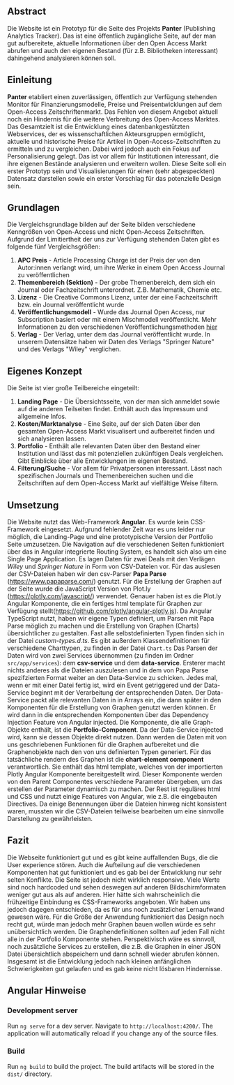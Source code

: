 ## Abstract
Die Website ist ein Prototyp für die Seite des Projekts **Panter** (Publishing Analytics Tracker). Das ist eine öffentlich zugängliche Seite, auf der man gut aufbereitete, aktuelle Informationen über den Open Access Markt abrufen und auch den eigenen Bestand (für z.B. Bibliotheken interessant) dahingehend analysieren können soll.

## Einleitung
**Panter** etabliert einen zuverlässigen, öffentlich zur Verfügung stehenden Monitor für Finanzierungsmodelle, Preise und Preisentwicklungen auf dem Open-Access Zeitschriftenmarkt. Das Fehlen von diesem Angebot aktuell noch ein Hindernis für die weitere Verbreitung des Open-Access Marktes. Das Gesamtzielt ist die Entwicklung eines datenbankgestützten Webservices, der es wissenschaftlichen Akteursgruppen ermöglicht, aktuelle und historische Preise für Artikel in Open-Access-Zeitschriften zu ermitteln und zu vergleichen. Dabei wird jedoch auch ein Fokus auf Personalisierung gelegt. Das ist vor allem für Institutionen interessant, die ihre eigenen Bestände analysieren und erweitern wollen. Diese Seite soll ein erster Prototyp sein und Visualisierungen für einen (sehr abgespeckten) Datensatz darstellen sowie ein erster Vorschlag für das potenzielle Design sein. 

## Grundlagen
Die Vergleichsgrundlage bilden auf der Seite bilden verschiedene Kenngrößen von Open-Access und nicht Open-Access Zeitschriften. Aufgrund der Limitiertheit der uns zur Verfügung stehenden Daten gibt es folgende fünf Vergleichsgrößen:

1. **APC Preis** - Article Processing Charge ist der Preis der von den Autor:innen verlangt wird, um ihre Werke in einem Open Access Journal zu veröffentlichen
2. **Themenbereich (Sektion)** - Der grobe Themenbereich, dem sich ein Journal oder Fachzeitschrift unterordnet. Z.B. Mathematik, Chemie etc. 
3. **Lizenz** - Die Creative Commons Lizenz, unter der eine Fachzeitschrift bzw. ein Journal veröffentlicht wurde
4. **Veröffentlichungsmodell** - Wurde das Journal Open Access, nur Subscription basiert oder mit einem Mischmodell veröffentlicht. Mehr Informationen zu den verschiedenen Veröffentlichungsmethoden [hier](https://guides.library.cornell.edu/openaccess)
5. **Verlag** - Der Verlag, unter dem das Journal veröffentlicht wurde. In unserem Datensätze haben wir Daten des Verlags "Springer Nature" und des Verlags "Wiley" verglichen. 

## Eigenes Konzept
Die Seite ist vier große Teilbereiche eingeteilt: 
1. **Landing Page** - Die Übersichtsseite, von der man sich anmeldet sowie auf die anderen Teilseiten findet. Enthält auch das Impressum und allgemeine Infos.
2. **Kosten/Marktanalyse** - Eine Seite, auf der sich Daten über den gesamten Open-Access Markt visualisert und aufbereitet finden und sich analysieren lassen. 
3. **Portfolio** - Enthält alle relevanten Daten über den Bestand einer Institution und lässt das mit potenziellen zukünftigen Deals vergleichen. Gibt Einblicke über alle Entwicklungen im eigenen Bestand. 
4. **Filterung/Suche** - Vor allem für Privatpersonen interessant. Lässt nach spezifischen Journals und Themenbereichen suchen und die Zeitschriften auf dem Open-Access Markt auf vielfältige Weise filtern. 

## Umsetzung 
Die Website nutzt das Web-Framework **Angular**. Es wurde kein CSS-Framework eingesetzt. Aufgrund fehlender Zeit war es uns leider nur möglich, die Landing-Page und eine prototypische Version der Portfolio Seite umzusetzen. Die Navigation auf die verschiedenen Seiten funktioniert über das in Angular integrierte Routing System, es handelt sich also um eine Single Page Application. 
Es lagen Daten für zwei Deals mit den Verlägen *Wiley* und *Springer Nature* in Form von CSV-Dateien vor. Für das auslesen der CSV-Dateien haben wir den csv-Parser **Papa Parse** (https://www.papaparse.com/) genutzt. Für die Erstellung der Graphen auf der Seite wurde die JavaScript Version von Plot.ly (https://plotly.com/javascript/) verwendet. Genauer haben ist es die Plot.ly Angular Komponente, die ein fertiges html template für Graphen zur Verfügung stellt(https://github.com/plotly/angular-plotly.js). Da Angular TypeScript nutzt, haben wir eigene Typen definiert, um Parsen mit Papa Parse möglich zu machen und die Erstellung von Graphen (Charts) übersichtlicher zu gestalten. Fast alle selbstdefinierten Typen finden sich in der Datei *custom-types.d.ts*. Es gibt außerdem Klassendefinitionen für verschiedene Charttypen, zu finden in der Datei `Chart.ts` Das Parsen der Daten wird von zwei Services übernommen (zu finden im Ordner `src/app/services`): dem **csv-service** und dem **data-service**. Ersterer macht nichts anderes als die Dateien auszulesen und in dem von Papa Parse spezifzierten Format weiter an den Data-Service zu schicken. Jedes mal, wenn er mit einer Datei fertig ist, wird ein Event getriggered und der Data-Service beginnt mit der Verarbeitung der entsprechenden Daten. Der Data-Service packt alle relevanten Daten in in Arrays ein, die dann später in den Komponenten für die Erstellung von Graphen genutzt werden können. Er wird dann in die entsprechenden Komponenten über das Dependency Injection Feature von Angular injected. 
Die Komponente, die alle Graph-Objekte enthält, ist die **Portfolio-Component**. Da der Data-Service injected wird, kann sie dessen Objekte direkt nutzen. Dann werden die Daten mit von uns geschriebenen Funktionen für die Graphen aufbereitet und die Graphenobjekte nach den von uns definierten Typen generiert. Für das tatsächliche rendern des Graphen ist die **chart-element component** verantwortlich. Sie enthält das html template, welches von der importierten Plotly Angular Komponente bereitgestellt wird. Dieser Komponente werden von den Parent Componentes verschiedene Parameter übergeben, um das erstellen der Parameter dynamisch zu machen. Der Rest ist reguläres html und CSS und nutzt einige Features von Angular, wie z.B. die eingebauten Directives. 
Da einige Benennungen über die Dateien hinweg nicht konsistent waren, mussten wir die CSV-Dateien teilweise bearbeiten um eine sinnvolle Darstellung zu gewährleisten. 

## Fazit
Die Webseite funktioniert gut und es gibt keine auffallenden Bugs, die die User experience stören. Auch die Aufteilung auf die verschiedenen Komponenten hat gut funktioniert und es gab bei der Entwicklung nur sehr selten Konflikte. Die Seite ist jedoch nicht wirklich responsive. Viele Werte sind noch hardcoded und sehen deswegen auf anderen Bildschirmformaten weniger gut aus als auf anderen. Hier hätte sich wahrscheinlich die frühzeitige Einbindung es CSS-Frameworks angeboten. Wir haben uns jedoch dagegen entschieden, da es für uns noch zusätzlicher Lernaufwand gewesen wäre. Für die Größe der Anwendung funktioniert das Design noch recht gut, würde man jedoch mehr Graphen bauen wollen würde es sehr unübersichtlich werden. Die Graphendefinitionen sollten auf jeden Fall nicht alle in der Portfolio Komponente stehen. Perspektivisch wäre es sinnvoll, noch zusätzliche Services zu erstellen, die z.B. die Graphen in einer JSON Datei übersichtlich abspeichern und dann schnell wieder abrufen können. Insgesamt ist die Entwicklung jedoch nach kleinen anfänglichen Schwierigkeiten gut gelaufen und es gab keine nicht lösbaren Hindernisse. 

## Angular Hinweise
### Development server
Run `ng serve` for a dev server. Navigate to `http://localhost:4200/`. The application will automatically reload if you change any of the source files.

### Build
Run `ng build` to build the project. The build artifacts will be stored in the `dist/` directory.

